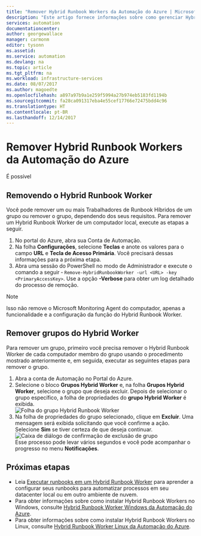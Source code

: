 ```yaml
---
title: "Remover Hybrid Runbook Workers da Automação do Azure | Microsoft Docs"
description: "Este artigo fornece informações sobre como gerenciar Hybrid Runbook Workers implantados na Automação do Azure, que permite executar runbooks em computadores no seu datacenter local ou ambiente de nuvem."
services: automation
documentationcenter: 
author: georgewallace
manager: carmonm
editor: tysonn
ms.assetid: 
ms.service: automation
ms.devlang: na
ms.topic: article
ms.tgt_pltfrm: na
ms.workload: infrastructure-services
ms.date: 08/07/2017
ms.author: magoedte
ms.openlocfilehash: a897a97b9a1e259f5994a27b974eb5183fd1194b
ms.sourcegitcommit: fa28ca091317eba4e55cef17766e72475bdd4c96
ms.translationtype: HT
ms.contentlocale: pt-BR
ms.lasthandoff: 12/14/2017
---
```

# <a name="remove-azure-automation-hybrid-runbook-workers"></a>Remover Hybrid Runbook Workers da Automação do Azure

É possível 

## <a name="removing-hybrid-runbook-worker"></a>Removendo o Hybrid Runbook Worker

Você pode remover um ou mais Trabalhadores de Runbook Híbridos de um grupo ou remover o grupo, dependendo dos seus requisitos.  Para remover um Hybrid Runbook Worker de um computador local, execute as etapas a seguir.

1. No portal do Azure, abra sua Conta de Automação.  
2. Na folha **Configurações**, selecione **Teclas** e anote os valores para o campo **URL** e **Tecla de Acesso Primária**.  Você precisará dessas informações para a próxima etapa.
3. Abra uma sessão do PowerShell no modo de Administrador e execute o comando a seguir ‑ `Remove-HybridRunbookWorker -url <URL> -key <PrimaryAccessKey>`.  Use a opção **-Verbose** para obter um log detalhado do processo de remoção.

> [!NOTE]
> Isso não remove o Microsoft Monitoring Agent do computador, apenas a funcionalidade e a configuração da função do Hybrid Runbook Worker.  

## <a name="remove-hybrid-worker-groups"></a>Remover grupos do Hybrid Worker

Para remover um grupo, primeiro você precisa remover o Hybrid Runbook Worker de cada computador membro do grupo usando o procedimento mostrado anteriormente e, em seguida, executar as seguintes etapas para remover o grupo.  

1. Abra a conta de Automação no Portal do Azure.
1. Selecione o bloco **Grupos Hybrid Worker** e, na folha **Grupos Hybrid Worker**, selecione o grupo que deseja excluir.  Depois de selecionar o grupo específico, a folha de propriedades do **grupo Hybrid Worker** é exibida.<br> ![Folha do grupo Hybrid Runbook Worker](media/automation-hybrid-runbook-worker/automation-hybrid-runbook-worker-group-properties.png)   
1. Na folha de propriedades do grupo selecionado, clique em **Excluir**.  Uma mensagem será exibida solicitando que você confirme a ação. Selecione **Sim** se tiver certeza de que deseja continuar.<br> ![Caixa de diálogo de confirmação de exclusão de grupo](media/automation-hybrid-runbook-worker/automation-hybrid-runbook-worker-confirm-delete.png)<br> Esse processo pode levar vários segundos e você pode acompanhar o progresso no menu **Notificações**. 

## <a name="next-steps"></a>Próximas etapas

* Leia [Executar runbooks em um Hybrid Runbook Worker](automation-hrw-run-runbooks.md) para aprender a configurar seus runbooks para automatizar processos em seu datacenter local ou em outro ambiente de nuvem.
* Para obter informações sobre como instalar Hybrid Runbook Workers no Windows, consulte [Hybrid Runbook Worker Windows da Automação do Azure](automation-windows-hrw-install.md).
* Para obter informações sobre como instalar Hybrid Runbook Workers no Linux, consulte [Hybrid Runbook Worker Linux da Automação do Azure](automation-linux-hrw-install.md).